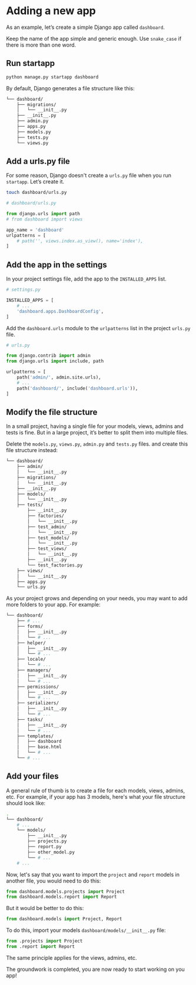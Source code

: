 # Adding a new app

As an example, let’s create a simple Django app called `dashboard`.

Keep the name of the app simple and generic enough. Use `snake_case` if there is more than one word.


## Run startapp

```bash
python manage.py startapp dashboard
```

By default, Django generates a file structure like this:
    
```bash
└── dashboard/
    ├── migrations/
    │   └── __init__.py
    ├── __init__.py
    ├── admin.py
    ├── apps.py
    ├── models.py
    ├── tests.py
    └── views.py
```

## Add a urls.py file

For some reason, Django doesn't create a `urls.py` file when you run `startapp`. Let’s create it.

```bash
touch dashboard/urls.py
```

```python
# dashboard/urls.py

from django.urls import path
# from dashboard import views

app_name = 'dashboard'
urlpatterns = [
    # path('', views.index.as_view(), name='index'),
]

```

## Add the app in the settings

In your project settings file, add the app to the `INSTALLED_APPS` list.

```python
# settings.py

INSTALLED_APPS = [
    # ...
    'dashboard.apps.DashboardConfig',
]
```

Add the `dashboard.urls` module to the `urlpatterns` list in the project `urls.py` file.

```python
# urls.py

from django.contrib import admin
from django.urls import include, path

urlpatterns = [
    path('admin/', admin.site.urls),
    # ...
    path('dashboard/', include('dashboard.urls')),
]
```

## Modify the file structure

In a small project, having a single file for your models, views, admins and tests is fine. But in a large project, it’s better to split them into multiple files.

Delete the `models.py`, `views.py`, `admin.py` and `tests.py` files. and create this file structure instead:

```bash
└── dashboard/
    ├── admin/
    │   └── __init__.py
    ├── migrations/
    │   └── __init__.py
    ├── __init__.py
    ├── models/
    │   └── __init__.py
    ├── tests/
        ├── __init__.py
        ├── factories/
        │   └── __init__.py
        ├── test_admin/
        │   └── __init__.py
        ├── test_models/
        │   └── __init__.py
        ├── test_views/
        │   └── __init__.py
        ├── __init__.py
        └── test_factories.py
    ├── views/
    │   └── __init__.py
    ├── apps.py
    └── urls.py
```

As your project grows and depending on your needs, you may want to add more folders to your app. For example:

```bash
└── dashboard/
    ├── # ...
    ├── forms/
    │   ├── __init__.py
    │   └── # ...
    ├── helper/
    │   ├── __init__.py
    │   └── # ...
    ├── locale/
    │   └── # ...
    ├── managers/
    │   ├── __init__.py
    │   └── # ...
    ├── permissions/
    │   ├── __init__.py
    │   └── # ...
    ├── serializers/
    │   ├── __init__.py
    │   └── # ...
    ├── tasks/
    │   ├── __init__.py
    │   └── # ...
    ├── templates/
    │   ├── dashboard
    │   ├── base.html
    │   └── # ...
    └── # ...
```

## Add your files

A general rule of thumb is to create a file for each models, views, admins, etc. For example, if your app has 3 models, here's what your file structure should look like:

```bash
.
└── dashboard/
    # ...
    └── models/
        ├── __init__.py
        ├── projects.py
        ├── report.py
        ├── other_model.py
        └── # ...
    # ...
```

Now, let's say that you want to import the `project` and `report` models in another file, you would need to do this:

```python
from dashboard.models.projects import Project
from dashboard.models.report import Report
```

But it would be better to do this:

```python
from dashboard.models import Project, Report
```

To do this, import your models `dashboard/models/__init__.py` file:

```python
from .projects import Project
from .report import Report
```

The same principle applies for the views, admins, etc.

The groundwork is completed, you are now ready to start working on you app!